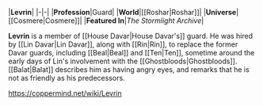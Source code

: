 |**Levrin**|
|-|-|
|**Profession**|Guard|
|**World**|[[Roshar\|Roshar]]|
|**Universe**|[[Cosmere\|Cosmere]]|
|**Featured In**|*The Stormlight Archive*|

**Levrin** is a member of [[House Davar\|House Davar's]] guard.
He was hired by [[Lin Davar\|Lin Davar]], along with [[Rin\|Rin]], to replace the former Davar guards, including [[Beal\|Beal]] and [[Ten\|Ten]], sometime around the early days of Lin's involvement with the [[Ghostbloods\|Ghostbloods]].
[[Balat\|Balat]] describes him as having angry eyes, and remarks that he is not as friendly as his predecessors.



https://coppermind.net/wiki/Levrin